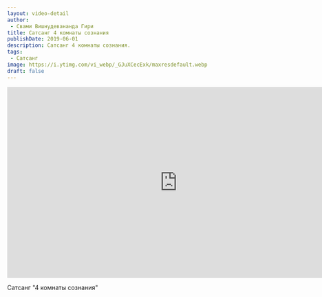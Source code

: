 ```yaml
---
layout: video-detail
author:
 - Свами Вишнудевананда Гири
title: Сатсанг 4 комнаты сознания
publishDate: 2019-06-01
description: Сатсанг 4 комнаты сознания. 
tags: 
 - Сатсанг
image: https://i.ytimg.com/vi_webp/_GJuXCecExk/maxresdefault.webp
draft: false
---
```


<iframe width="790" height="444" src="https://www.youtube.com/embed/_GJuXCecExk" frameborder="0" allowfullscreen=""></iframe> 

  Сатсанг "4 комнаты сознания"

  

 